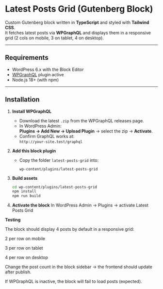 # Latest Posts Grid (Gutenberg Block)

Custom Gutenberg block written in **TypeScript** and styled with **Tailwind CSS**.  
It fetches latest posts via **WPGraphQL** and displays them in a responsive grid (2 cols on mobile, 3 on tablet, 4 on desktop).

---

## Requirements

- WordPress 6.x with the Block Editor
- [WPGraphQL](https://github.com/wp-graphql/wp-graphql) plugin active
- Node.js 18+ (with npm)

---

## Installation

1. **Install WPGraphQL**
   - Download the latest `.zip` from the WPGraphQL releases page.
   - In WordPress Admin:  
     **Plugins → Add New → Upload Plugin** → select the zip → **Activate**.
   - Confirm GraphQL works at:  
     `http://your-site.test/graphql`

2. **Add this block plugin**
   - Copy the folder `latest-posts-grid` into:
     ```
     wp-content/plugins/latest-posts-grid
     ```

3. **Build assets**
   ```bash
   cd wp-content/plugins/latest-posts-grid
   npm install
   npm run build

4. **Activate the block**
    In WordPress Admin → Plugins → activate Latest Posts Grid

**Testing**

The block should display 4 posts by default in a responsive grid:

2 per row on mobile

3 per row on tablet

4 per row on desktop

Change the post count in the block sidebar → the frontend should update after publish.

If WPGraphQL is inactive, the block will fail to load posts (expected).